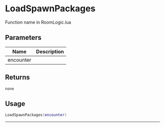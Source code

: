 # LoadSpawnPackages

Function name in RoomLogic.lua

## Parameters

| Name      | Description |
| --------- | ----------- |
| encounter |             |

## Returns

`none`

## Usage

```lua
LoadSpawnPackages(encounter)
```

---
